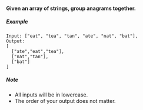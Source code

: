 #### Given an array of strings, group anagrams together.

##### Example
```
Input: ["eat", "tea", "tan", "ate", "nat", "bat"],
Output:
[
  ["ate","eat","tea"],
  ["nat","tan"],
  ["bat"]
]
```

##### Note
+ All inputs will be in lowercase.
+ The order of your output does not matter.